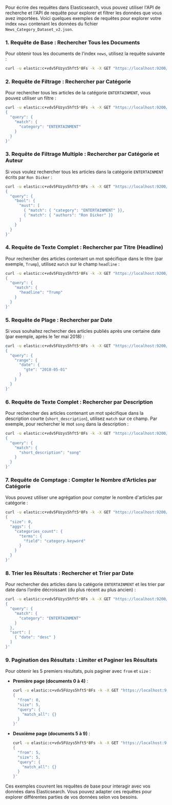Pour écrire des requêtes dans Elasticsearch, vous pouvez utiliser l'API de recherche et l'API de requête pour explorer et filtrer les données que vous avez importées. Voici quelques exemples de requêtes pour explorer votre index `news` contenant les données du fichier `News_Category_Dataset_v2.json`.

### 1. Requête de Base : Rechercher Tous les Documents

Pour obtenir tous les documents de l'index `news`, utilisez la requête suivante :

```bash
curl -u elastic:c+vdv5FUzys5hft5*8Fs -k -X GET "https://localhost:9200/news/_search?pretty"
```

### 2. Requête de Filtrage : Rechercher par Catégorie

Pour rechercher tous les articles de la catégorie `ENTERTAINMENT`, vous pouvez utiliser un filtre :

```bash
curl -u elastic:c+vdv5FUzys5hft5*8Fs -k -X GET "https://localhost:9200/news/_search?pretty" -H 'Content-Type: application/json' -d'
{
  "query": {
    "match": {
      "category": "ENTERTAINMENT"
    }
  }
}'
```

### 3. Requête de Filtrage Multiple : Rechercher par Catégorie et Auteur

Si vous voulez rechercher tous les articles dans la catégorie `ENTERTAINMENT` écrits par `Ron Dicker` :

```bash
curl -u elastic:c+vdv5FUzys5hft5*8Fs -k -X GET "https://localhost:9200/news/_search?pretty" -H 'Content-Type: application/json' -d'
{
  "query": {
    "bool": {
      "must": [
        { "match": { "category": "ENTERTAINMENT" }},
        { "match": { "authors": "Ron Dicker" }}
      ]
    }
  }
}'
```

### 4. Requête de Texte Complet : Rechercher par Titre (Headline)

Pour rechercher des articles contenant un mot spécifique dans le titre (par exemple, `Trump`), utilisez `match` sur le champ `headline` :

```bash
curl -u elastic:c+vdv5FUzys5hft5*8Fs -k -X GET "https://localhost:9200/news/_search?pretty" -H 'Content-Type: application/json' -d'
{
  "query": {
    "match": {
      "headline": "Trump"
    }
  }
}'
```

### 5. Requête de Plage : Rechercher par Date

Si vous souhaitez rechercher des articles publiés après une certaine date (par exemple, après le 1er mai 2018) :

```bash
curl -u elastic:c+vdv5FUzys5hft5*8Fs -k -X GET "https://localhost:9200/news/_search?pretty" -H 'Content-Type: application/json' -d'
{
  "query": {
    "range": {
      "date": {
        "gte": "2018-05-01"
      }
    }
  }
}'
```

### 6. Requête de Texte Complet : Rechercher par Description

Pour rechercher des articles contenant un mot spécifique dans la description courte (`short_description`), utilisez `match` sur ce champ. Par exemple, pour rechercher le mot `song` dans la description :

```bash
curl -u elastic:c+vdv5FUzys5hft5*8Fs -k -X GET "https://localhost:9200/news/_search?pretty" -H 'Content-Type: application/json' -d'
{
  "query": {
    "match": {
      "short_description": "song"
    }
  }
}'
```

### 7. Requête de Comptage : Compter le Nombre d’Articles par Catégorie

Vous pouvez utiliser une agrégation pour compter le nombre d'articles par catégorie :

```bash
curl -u elastic:c+vdv5FUzys5hft5*8Fs -k -X GET "https://localhost:9200/news/_search?pretty" -H 'Content-Type: application/json' -d'
{
  "size": 0,
  "aggs": {
    "categories_count": {
      "terms": {
        "field": "category.keyword"
      }
    }
  }
}'
```

### 8. Trier les Résultats : Rechercher et Trier par Date

Pour rechercher des articles dans la catégorie `ENTERTAINMENT` et les trier par date dans l’ordre décroissant (du plus récent au plus ancien) :

```bash
curl -u elastic:c+vdv5FUzys5hft5*8Fs -k -X GET "https://localhost:9200/news/_search?pretty" -H 'Content-Type: application/json' -d'
{
  "query": {
    "match": {
      "category": "ENTERTAINMENT"
    }
  },
  "sort": [
    { "date": "desc" }
  ]
}'
```

### 9. Pagination des Résultats : Limiter et Paginer les Résultats

Pour obtenir les 5 premiers résultats, puis paginer avec `from` et `size` :

- **Première page (documents 0 à 4)** :
  ```bash
  curl -u elastic:c+vdv5FUzys5hft5*8Fs -k -X GET "https://localhost:9200/news/_search?pretty" -H 'Content-Type: application/json' -d'
  {
    "from": 0,
    "size": 5,
    "query": {
      "match_all": {}
    }
  }'
  ```

- **Deuxième page (documents 5 à 9)** :
  ```bash
  curl -u elastic:c+vdv5FUzys5hft5*8Fs -k -X GET "https://localhost:9200/news/_search?pretty" -H 'Content-Type: application/json' -d'
  {
    "from": 5,
    "size": 5,
    "query": {
      "match_all": {}
    }
  }'
  ```

Ces exemples couvrent les requêtes de base pour interagir avec vos données dans Elasticsearch. Vous pouvez adapter ces requêtes pour explorer différentes parties de vos données selon vos besoins.
